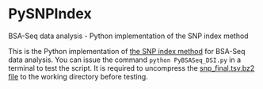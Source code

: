 # PySNPIndex
BSA-Seq data analysis - Python implementation of the SNP index method

This is the Python implementation of [the SNP index method](https://onlinelibrary.wiley.com/doi/full/10.1111/tpj.12105) for BSA-Seq data analysis. You can issue the command `python PyBSASeq_DSI.py` in a terminal to test the script. It is required to uncompress the [snp_final.tsv.bz2 file]() to the working directory before testing.

